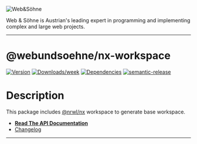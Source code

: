 ![Web&Söhne](https://webundsoehne.com/wp-content/uploads/2016/11/logo.png)

Web & Söhne is Austrian's leading expert in programming and implementing complex and large web projects.

---

# @webundsoehne/nx-workspace

[![Version](https://img.shields.io/npm/v/@webundsoehne/nx-workspace.svg)](https://npmjs.org/package/@webundsoehne/nx-workspace) [![Downloads/week](https://img.shields.io/npm/dw/@webundsoehne/nx-workspace.svg)](https://npmjs.org/package/@webundsoehne/nx-workspace) [![Dependencies](https://img.shields.io/librariesio/release/npm/@webundsoehne/nx-workspace)](https://npmjs.org/package/@webundsoehne/nx-workspace) [![semantic-release](https://img.shields.io/badge/%20%20%F0%9F%93%A6%F0%9F%9A%80-semantic--release-e10079.svg)](https://github.com/semantic-release/semantic-release)

# Description

This package includes [@nrwl/nx](https://github.com/nrwl/nx) workspace to generate base workspace.

- **[Read The API Documentation](./API.md)**
- [Changelog](./CHANGELOG.md)

<!-- toc -->
<!-- tocstop -->

---
